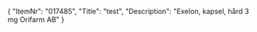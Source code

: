 {
  "ItemNr": "017485",
  "Title": "test",
  "Description": "Exelon, kapsel, hård 3 mg Orifarm AB"
}